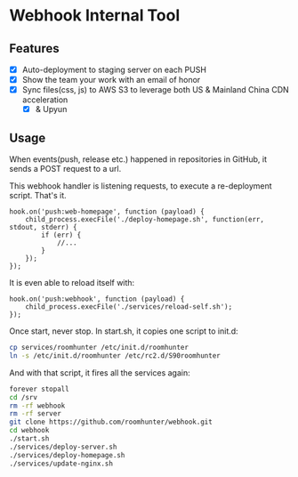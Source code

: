 Webhook Internal Tool
=====================

Features
--------

- [x]	Auto-deployment to staging server on each PUSH
- [x] 	Show the team your work with an email of honor
- [x]   Sync files(css, js) to AWS S3 to leverage both US & Mainland China CDN acceleration
    - [x]   & Upyun

Usage
-----

When events(push, release etc.) happened in repositories in GitHub, it sends a POST request to a url.

This webhook handler is listening requests, to execute a re-deployment script. That's it.

```node
hook.on('push:web-homepage', function (payload) {
    child_process.execFile('./deploy-homepage.sh', function(err, stdout, stderr) {
        if (err) {
            //...
        }
    });
});

```

It is even able to reload itself with:

```node
hook.on('push:webhook', function (payload) {
    child_process.execFile('./services/reload-self.sh');
});
```

Once start, never stop. In start.sh, it copies one script to init.d:

```bash
cp services/roomhunter /etc/init.d/roomhunter
ln -s /etc/init.d/roomhunter /etc/rc2.d/S90roomhunter
```

And with that script, it fires all the services again:

```bash
forever stopall
cd /srv
rm -rf webhook
rm -rf server
git clone https://github.com/roomhunter/webhook.git
cd webhook
./start.sh
./services/deploy-server.sh
./services/deploy-homepage.sh
./services/update-nginx.sh
```
